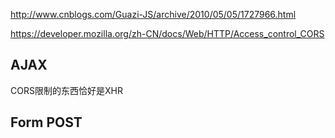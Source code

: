 http://www.cnblogs.com/Guazi-JS/archive/2010/05/05/1727966.html

https://developer.mozilla.org/zh-CN/docs/Web/HTTP/Access_control_CORS

## AJAX

CORS限制的东西恰好是XHR

## Form POST



